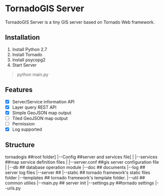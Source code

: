 # TornadoGIS Server

TornadoGIS Server is a tiny GIS server based on Tornado Web framework.

## Installation

1. Install Python 2.7
2. Install Tornado
3. Install psycopg2
4. Start Server

> python main.py



## Features

- [x] Server/Service information API
- [x] Layer query REST API
- [x] Simple GeoJSON map output
- [ ] Tiled GeoJSON map output
- [ ] Permission
- [x] Log supported

## Structure
tornadogis    ##root folder]
  |--Config    ##server and services file]
  |   |--services    ##map service definition files
  |   |--server.conf    ##gis server configuration file
  |
  |--db    ## database operation module
  |--doc    ## documents
  |--log    ## server log files
  |--server    ## 
  |--static    ## tornado framework's static files folder
  |--templates    ## tornado framework's template folder. 
  |--util    ## common utilies
  |--main.py    ## server init
  |--settings.py    ##tornado settings
  |--urls.py    


